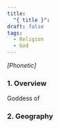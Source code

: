 ```yaml
---
title:
  "{ title }": 
draft: false
tags:
  - Religion
  - God
---
```

*[Phonetic]*
### 1. **Overview**

Goddess of 

### 2. **Geography**
